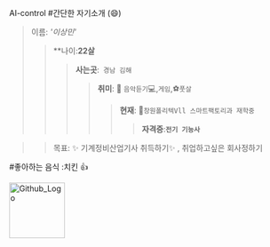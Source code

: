 AI-control
#간단한 자기소개
(:smile:)
>이름: _'이상민'_
 >>**나이:__22살__
 >>>**사는곳**:` 경남 김해`
 >>>>**취미**: :musical_note: `음악듣기`:computer:,`게임`,:soccer:`풋살`
 >>>>> **현재**: :school:`창원폴리텍Vll 스마트팩토리과 재학중`
 >>>>>>**자격증**:__`전기 기능사`__

>>목표: :sparkles: 기계정비산업기사 취득하기:sparkles: , 취업하고싶은 회사정하기

#좋아하는 음식 :치킨 :+1:  



<img src="https://media.istockphoto.com/photos/plate-of-fried-chicken-on-blue-plaid-towel-picture-id452813985" width="100px" height="100px" title="Github_Logo"></img>

